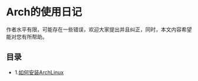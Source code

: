 # Arch的使用日记

  作者水平有限，可能存在一些错误，欢迎大家提出并且纠正，同时，本文内容希望能对您有所帮助。

## 目录
 - 1.[如何安装ArchLinux]([https://github.com/Lian-wuhu/ArchLinux/edit/main/README.md](https://github.com/Lian-wuhu/ArchLinux/blob/main/%E5%AE%89%E8%A3%85ArchLinux.md)https://github.com/Lian-wuhu/ArchLinux/blob/main/%E5%AE%89%E8%A3%85ArchLinux.md)
